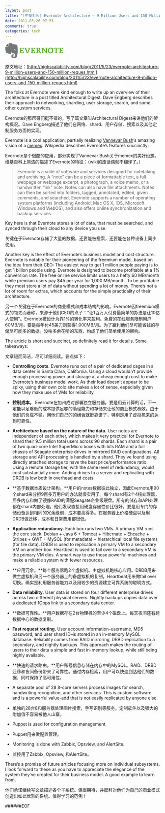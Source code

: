 ```yaml
---
layout: post
title: "[中英对照] Evernote Architecture – 9 Million Users and 150 Million Requests a Day : Evernote架构-9百万用户和每天1亿5千万请求"
date: 2011-05-26 07:53
comments: true
categories: tech
---
```

![banner](/images/pics/kO5Mi.png "banner")

<!--more-->

原文地址：[http://highscalability.com/blog/2011/5/23/evernote-architecture-9-million-users-and-150-million-reques.html](http://highscalability.com/blog/2011/5/23/evernote-architecture-9-million-users-and-150-million-reques.html)

The folks at Evernote were kind enough to write up an overview of their architecture in a post titled Architectural Digest. Dave Engberg describes their approach to networking, sharding, user storage, search, and some other custom services.

Evernote的那帮哥们挺不错的，写了篇文章叫Architectural Digest来讲他们的架构概况。Dave Engberg描述了他们在网络、shard、用户存储、搜索以及其他定制服务方面的实现。

Evernote is a cool application, partially realizing [Vannevar Bush](http://en.wikipedia.org/wiki/Vannevar_Bush)‘s amazing vision of a [memex](http://en.wikipedia.org/wiki/Memex). Wikipedia describes Evernote’s features succinctly:

Evernote是个很酷的应用，部分实现了Vannevar Bush关于memex的美好设想。维基百科上简洁的描述了Evernote的特征：（wiki的废话偶就不翻译了。）

>Evernote is a suite of software and services designed for notetaking and archiving. A “note” can be a piece of formattable text, a full webpage or webpage excerpt, a photograph, a voice memo, or a handwritten “ink” note. Notes can also have file attachments. Notes can then be sorted into folders, tagged, annotated, edited, given comments, and searched. Evernote supports a number of operating system platforms (including Android, Mac OS X, iOS, Microsoft Windows and WebOS), and also offers online synchronization and backup services.

Key here is that Evernote stores a lot of data, that must be searched, and synced through their cloud to any device you use.

关键在于Evernote存储了大量的数据，还要能被搜索，还要能在各种设备上同步使用。

Another key is the effect of Evernote’s business model and cost structure. Evernote is notable for their pioneering of the freemium model, based on the idea from their CEO: The easiest way to get 1 million people paying is to get 1 billion people using. Evernote is designed to become profitable at a 1% conversion rate. The free online service limits users to a hefty 60 MB/month while premium users pay $45 per year for 1,000 MB/month. To be profitable they most store a lot of data without spending a lot of money. There’s not a lot of room for extras, which accounts for the simple practicality of their architecture.

另一个关键在于Evernote的商业模式和成本结构的影响。Evernote因freemium模式的领先而著称，来源于他们CEO的点子：“让1百万人付费最简单的办法是让10亿人使用”。Evernote被设计为靠1%的转化率来盈利。免费的在线服务限制用户60MB/月，要是每年付45美刀则获得1,000MB/月。为了赢利他们尽可能省钱的存储尽可能多的数据。没啥多余花哨的东西，构成了他们简单使用的架构。

The article is short and succinct, so definitely read it for details. Some takeaways:

文章短而简洁，尽可详细阅读。要点如下：

- **Controlling costs.** Evernote runs out of a pair of dedicated cages in a data center in Santa Clara, California. Using a cloud wouldn’t provide enough processing power and storage at a cheap enough cost to make Evernote’s business model work. As their load doesn’t appear to be spiky, using their own colo site makes a lot of sense, especially given how they make use of VMs for reliability.

- **控制成本。** Evernote在加州成对部署独立服务器。要是用云计算的话，不一定能以足够低的成本提供足够的助理能力和存储来让他的商业模式奏效。由于他们的负载不猛，用他们自己的的组合就挺靠谱了，特别是用了虚拟机来的达到可靠性。

- **Architecture based on the nature of the data.** User notes are independent of each other, which makes it very practical for Evernote to shard their 9.5 million total users across 90 shards. Each shard is a pair of two quad-core Intel  SuperMicro boxes with lots RAM and a full chassis of Seagate enterprise drives in mirrored RAID configurations. All storage and API processing is handled by a shard. They’ve found using directly attached storage to have the best price/performance ratio. Using a remote storage tier, with the same level of redundancy, would cost substantially more. Adding drives to a server and replicating with DRDB is low both in overhead and costs.

- **基于数据本质设计架构。**用户的notes数据彼此独立，因此Evernote用90个shard来分担9百多万用户的办法就很实用了。每个shard有2个4核处理器，居多内存和做了镜像RAID的满配Seagate企业级硬盘。所有的储存和API处理都在shard内部处理。他们发现直接用硬盘存储性价比很好。要是用专门的存储设备达到相同的冗余级别，成本要高得多。在服务器上价格硬盘以及用DRDB做迁移，成本和日常费用都很低。

- **Application redundancy.** Each box runs two VMs. A primary VM runs the core stack: Debian + Java 6 + Tomcat + Hibernate + Ehcache +  Stripes + GWT + MySQL (for metadata) + hierarchical local file systems (for file data). DRDB is used to replication a primary VM to a secondary VM on another box. Heartbeat is used to fail over to a secondary VM is the primary VM dies. A smart way to use those powerful machines and make a reliable system with fewer resources.

- **应用冗余。**每个服务器跑2个虚拟机。主虚拟机跑核心应用。DRDB用来做主虚拟机和另一个服务器上的备虚拟机的复制。Heartbeat用来做fail over切换。确实是利用服务器能力以及用较少的资源建立可靠系统的聪明方式。

- **Data reliability.** User data is stored on four different enterprise drives across two different physical servers. Nightly backups  copies data over a dedicated 1Gbps link to a secondary data center.

- **数据可靠性。**用户数据存在2台物理机的至少4个磁盘上。每天夜间还有跨数据中心的数据复制。

- **Fast request routing.** User account information–username, MD5 password, and user shard ID–is stored in an in-memory MySQL database. Reliability comes from RAID mirroring, DRBD replication to a secondary, and nightly backups. This approach makes the routing of users to their data a simple and fast in-memory lookup, while still being highly available.

- **快速的请求路由。**用户账号信息存储在内存中的MySQL。RAID、DRBD迁移和夜间备份带来了可靠性。通过内存检索，用户可以快速到达他们的数据，同时保持了高可用性。

- A separate pool of 28 8-core servers process images for search, handwriting recognition, and other services. This is custom software and is a powerful value-add that is not easily replicated by anyone else.

- 单独的28台8和服务器处理图片搜索，手写识别等服务。定制软件以及强大的附加值不容易被他人山寨。

- Puppet is used for configuration management.

- Puppet用来做配置管理。

- Monitoring is done with Zabbix, Opsview, and AlertSite.

- 监控用了Zabbix, Opsview, 和AlertSite。

There’s a promise of future articles focusing more on individual subsystems. I look forward to these as you have to appreciate the elegance of the system they’ve created for their business model. A good example to learn from.

他们承诺继续写文章描述各个子系统。偶很期待，并膜拜对他们为自己的商业模式创造出如此优雅的系统。值得学习的范例！

######EOF
